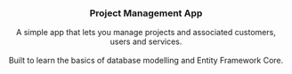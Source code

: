 <a id="readme-top"></a>

<div align="center">
  <h3 align="center">Project Management App</h3>

  <p align="center">
    A simple app that lets you manage projects and associated customers, users and services.
    <br />
    <br />
    Built to learn the basics of database modelling and Entity Framework Core.
    <br />
    <br />
  </p>
</div>
